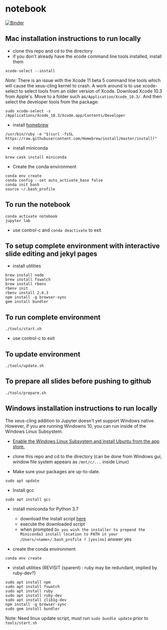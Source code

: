 # notebook

[![Binder](https://mybinder.org/badge.svg)](https://mybinder.org/v2/gh/sean-parent/notebook/master)

## Mac installation instructions to run locally

- clone this repo and cd to the directory
- if you don't already have the xcode command line tools installed, install them
```
xcode-select --install
```
_Note:_ There is an issue with the Xcode 11 beta 5 command line tools which will cause the xeus-cling kernel to crash. A work around is to use xcode-select to select tools from an older version of Xcode. Download Xcode 10.3 from Apple's. Move to a folder such as`/Application/Xcode_10.3/`. And then select the developer tools from the package:
```
sudo xcode-select -s /Applications/Xcode_10.3/Xcode.app/Contents/Developer
```
- install [homebrew](https://brew.sh/)
```
/usr/bin/ruby -e "$(curl -fsSL https://raw.githubusercontent.com/Homebrew/install/master/install)"
```
- install miniconda
```
brew cask install miniconda
```
- Create the conda environment
```
conda env create
conda config --set auto_activate_base false
conda init bash
source ~/.bash_profile
```

## To run the notebook
```
conda activate notebook
jupyter lab
```
- use control-c and `conda deactivate` to exit

## To setup complete environment with interactive slide editing and jekyl pages

- install utilities
```
brew install node
brew install fswatch
brew install rbenv
rbenv init
rbenv install 2.6.3
npm install -g browser-sync
gem install bundler
```

## To run complete environment
```
./tools/start.sh
```
- use control-c to exit

## To update environment
```
./tools/update.sh
```
## To prepare all slides before pushing to github
```
./tools/prepare.sh
```

## Windows installation instructions to run locally

The xeus-cling addition to Jupyter doesn't yet support Windows native. However, if you are running Windowns 10, you can run inside of the Windows Linux Subsystem.

- [Enable the Windows Linux Subsystem and install Ubuntu from the app store.](https://docs.microsoft.com/en-us/windows/wsl/install-win10)

- clone this repo and cd to the directory (can be done from Windows gui, window file system appears as `/mnt/c/...` inside Linux)
- Make sure your packages are up-to-date.
```
sudo apt update
```
- Install gcc
```
sudo apt install gcc
```
- install miniconda for Python 3.7
	- download the install script [here](https://conda.io/miniconda.html)
	- execute the downloaded script
	- when prompted `Do you wish the installer to prepend the Miniconda3 install location to PATH in your /Users/<name>/.bash_profile ? [yes|no]` answer yes

- create the conda environment
```
conda env create
```
- install utilities (REVISIT (sparent) : ruby may be redundant, implied by ruby-dev?)
```
sudo apt install npm
sudo apt install fswatch
sudo apt install ruby
sudo apt install ruby-dev
sudo apt install zlib1g-dev
npm install -g browser-sync
sudo gem install bundler
```
Note: Need linux update script, must run `sudo bundle update` prior to `tools/start.sh`
